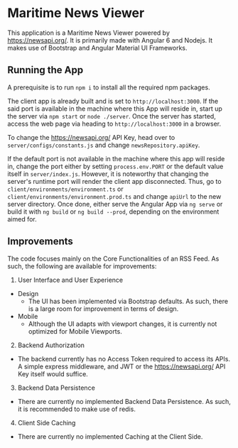 # Maritime News Viewer

This application is a Maritime News Viewer powered by https://newsapi.org/. It is primarily made with Angular 6 and Nodejs. It makes use of Bootstrap and Angular Material UI Frameworks.

## Running the App

A prerequisite is to run `npm i` to install all the required npm packages.

The client app is already built and is set to `http://localhost:3000`. If the said port is available in the machine where this App will reside in, start up the server via `npm start` or `node ./server`. Once the server has started, access the web page via heading to `http://localhost:3000` in a browser.

To change the https://newsapi.org/ API Key, head over to `server/configs/constants.js` and change `newsRepository.apiKey`.

If the default port is not available in the machine where this app will reside in, change the port either by setting `process.env.PORT` or the default value itself in `server/index.js`. However, it is noteworthy that changing the server's runtime port will render the client app disconnected. Thus, go to `client/environments/environment.ts` or `client/environments/environment.prod.ts` and change `apiUrl` to the new server directory. Once done, either serve the Angular App via `ng serve` or build it with `ng build` or `ng build --prod`, depending on the environment aimed for.

## Improvements

The code focuses mainly on the Core Functionalities of an RSS Feed. As such, the following are available for improvements:
1. User Interface and User Experience
  - Design
    - The UI has been implemented via Bootstrap defaults. As such, there is a large room for improvement in terms of design.
  - Mobile
    - Although the UI adapts with viewport changes, it is currently not optimized for Mobile Viewports.
2. Backend Authorization
  - The backend currently has no Access Token required to access its APIs. A simple express middleware, and JWT or the https://newsapi.org/ API Key itself would suffice.
3. Backend Data Persistence
  - There are currently no implemented Backend Data Persistence. As such, it is recommended to make
  use of redis.
4. Client Side Caching
  - There are currently no implemented Caching at the Client Side.
